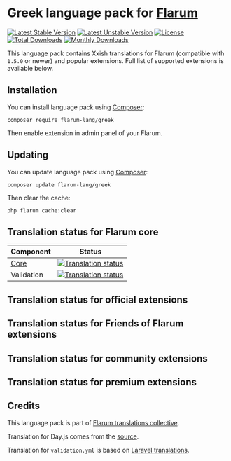 # Greek language pack for [Flarum](https://flarum.org/)

[![Latest Stable Version](https://img.shields.io/packagist/v/flarum-lang/greek?color=success&label=stable)](https://packagist.org/packages/flarum-lang/greek) 
[![Latest Unstable Version](https://img.shields.io/packagist/v/flarum-lang/greek?include_prereleases&label=unstable)](https://packagist.org/packages/flarum-lang/greek) 
[![License](https://img.shields.io/packagist/l/flarum-lang/greek)](https://packagist.org/packages/flarum-lang/greek) 
[![Total Downloads](https://img.shields.io/packagist/dt/flarum-lang/greek)](https://packagist.org/packages/flarum-lang/greek/stats) 
[![Monthly Downloads](https://img.shields.io/packagist/dm/flarum-lang/greek)](https://packagist.org/packages/flarum-lang/greek/stats) 

This language pack contains Xxish translations for Flarum (compatible with `1.5.0` or newer) and popular extensions. Full list of supported extensions is available below.


## Installation

You can install language pack using [Composer](https://getcomposer.org/):

```console
composer require flarum-lang/greek
```

Then enable extension in admin panel of your Flarum.


## Updating

You can update language pack using [Composer](https://getcomposer.org/):

```console
composer update flarum-lang/greek
```

Then clear the cache:

```console
php flarum cache:clear
```


## Translation status for Flarum core

| Component | Status |
| --- | --- |
| [Core](https://github.com/flarum/flarum-core) | [![Translation status](https://weblate.rob006.net/widgets/flarum/xx/core/svg-badge.svg)](https://weblate.rob006.net/projects/flarum/core/xx/) |
| Validation | [![Translation status](https://weblate.rob006.net/widgets/flarum/xx/validation/svg-badge.svg)](https://weblate.rob006.net/projects/flarum/validation/xx/) |


## Translation status for official extensions

<!-- flarum-extensions-list-start -->
<!-- flarum-extensions-list-stop -->


## Translation status for Friends of Flarum extensions

<!-- fof-extensions-list-start -->
<!-- fof-extensions-list-stop -->


## Translation status for community extensions

<!-- various-extensions-list-start -->
<!-- various-extensions-list-stop -->


## Translation status for premium extensions

<!-- premium-extensions-list-start -->
<!-- premium-extensions-list-stop -->


## Credits

This language pack is part of [Flarum translations collective](https://github.com/rob006-software/flarum-translations).

Translation for Day.js comes from the [source](https://github.com/iamkun/dayjs/blob/v1.10.4/src/locale/xx.js).

Translation for `validation.yml` is based on [Laravel translations](https://github.com/Laravel-Lang/lang/blob/8.1.3/src/xx/validation.php).
